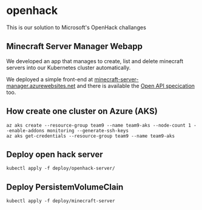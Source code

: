 # openhack
This is our solution to Microsoft's OpenHack challanges

## Minecraft Server Manager Webapp
We developed an app that manages to create, list and delete minecraft servers
into our Kubernetes cluster automatically.

We deployed a simple front-end at [minecraft-server-manager.azurewebsites.net](https://minecraft-server-manager.azurewebsites.net) and there is available the [Open API specication](https://app.swaggerhub.com/apis/LeoCBS/openhack/1.0.0) too.


## How create one cluster on Azure (AKS)

    az aks create --resource-group team9 --name team9-aks --node-count 1 --enable-addons monitoring --generate-ssh-keys
    az aks get-credentials --resource-group team9 --name team9-aks

## Deploy open hack server

    kubectl apply -f deploy/openhack-server/

## Deploy PersistemVolumeClain

    kubectl apply -f deploy/minecraft-server

